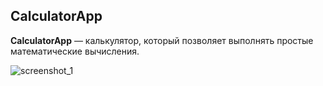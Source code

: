 ## CalculatorApp
**CalculatorApp** — калькулятор, который позволяет выполнять простые математические вычисления.

![screenshot_1](https://sun9-31.userapi.com/impg/QZphC-iKGhgUJUwedKZ2Io2-QAVY4OwP2ZDPjg/G4-VQd-JaBQ.jpg?size=790x166&quality=95&sign=c6e0cd7b985c7eb67e8be667752e77cb&type=album)